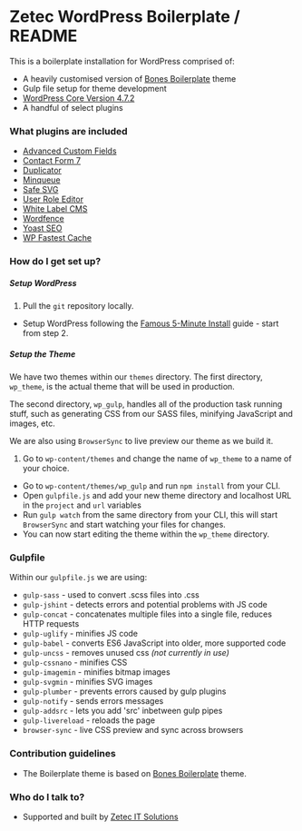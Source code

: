 # Zetec WordPress Boilerplate / README #

This is a boilerplate installation for WordPress comprised of:

* A heavily customised version of [Bones Boilerplate](http://themble.com/bones/) theme
* Gulp file setup for theme development
* [WordPress Core Version 4.7.2](https://wordpress.org/download/)
* A handful of select plugins


### What plugins are included ###

* [Advanced Custom Fields](http://advancedcustomfields.com/)
* [Contact Form 7](https://contactform7.com/)
* [Duplicator](https://en-gb.wordpress.org/plugins/duplicator/)
* [Minqueue](https://wordpress.org/plugins-wp/minqueue/)
* [Safe SVG](https://en-gb.wordpress.org/plugins/safe-svg/)
* [User Role Editor](https://en-gb.wordpress.org/plugins/user-role-editor/)
* [White Label CMS](https://en-gb.wordpress.org/plugins/white-label-cms/)
* [Wordfence](https://www.wordfence.com/)
* [Yoast SEO](https://yoast.com/wordpress/plugins/seo/)
* [WP Fastest Cache](http://www.wpfastestcache.com/)

### How do I get set up? ###

##### Setup WordPress #####

1. Pull the `git` repository locally.
* Setup WordPress following the [Famous 5-Minute Install](https://codex.wordpress.org/Installing_WordPress#Famous_5-Minute_Install) guide - start from step 2.

##### Setup the Theme #####

We have two themes within our `themes` directory. The first directory, `wp_theme`, is the actual theme that will be used in production.

The second directory, `wp_gulp`, handles all of the production task running stuff, such as generating CSS from our SASS files,
minifying JavaScript and images, etc.

We are also using `BrowserSync` to live preview our theme as we build it.

1. Go to `wp-content/themes` and change the name of `wp_theme` to a name of your choice.
* Go to `wp-content/themes/wp_gulp` and run `npm install` from your CLI.
* Open `gulpfile.js` and add your new theme directory and localhost URL in the `project` and `url` variables
* Run `gulp watch` from the same directory from your CLI, this will start `BrowserSync` and start watching your files for changes.
* You can now start editing the theme within the `wp_theme` directory.

### Gulpfile ###

Within our `gulpfile.js` we are using:

* `gulp-sass` - used to convert .scss files into .css
* `gulp-jshint` - detects errors and potential problems with JS code
* `gulp-concat` - concatenates multiple files into a single file, reduces HTTP requests
* `gulp-uglify` - minifies JS code
* `gulp-babel` - converts ES6 JavaScript into older, more supported code
* `gulp-uncss` - removes unused css *(not currently in use)*
* `gulp-cssnano` - minifies CSS
* `gulp-imagemin` - minifies bitmap images
* `gulp-svgmin` - minifies SVG images
* `gulp-plumber` - prevents errors caused by gulp plugins
* `gulp-notify` - sends errors messages
* `gulp-addsrc` - lets you add 'src' inbetween gulp pipes
* `gulp-livereload` - reloads the page
* `browser-sync` - live CSS preview and sync across browsers

### Contribution guidelines ###

* The Boilerplate theme is based on [Bones Boilerplate](http://themble.com/bones/) theme.

### Who do I talk to? ###

* Supported and built by [Zetec IT Solutions](https://www.zetec-it.com)